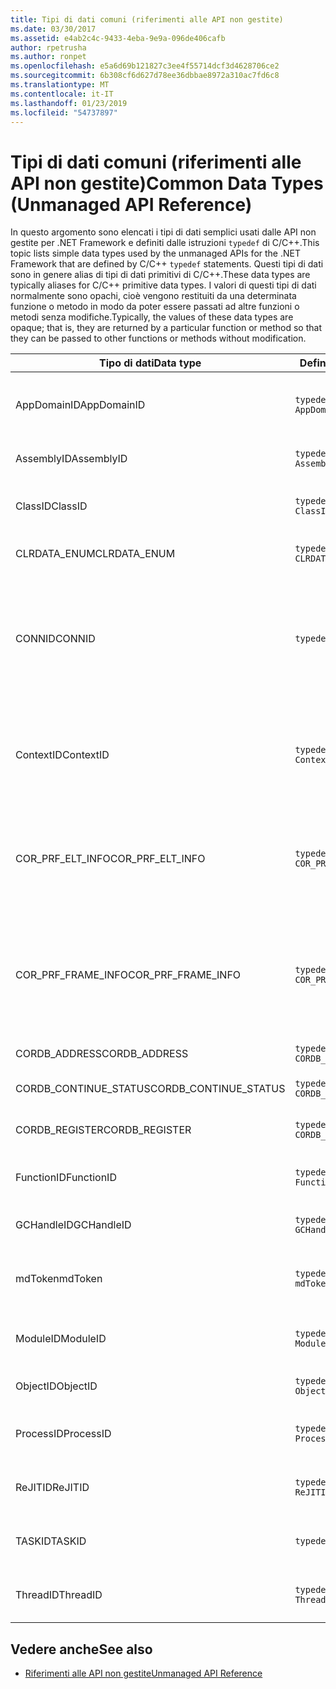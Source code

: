 ```yaml
---
title: Tipi di dati comuni (riferimenti alle API non gestite)
ms.date: 03/30/2017
ms.assetid: e4ab2c4c-9433-4eba-9e9a-096de406cafb
author: rpetrusha
ms.author: ronpet
ms.openlocfilehash: e5a6d69b121827c3ee4f55714dcf3d4628706ce2
ms.sourcegitcommit: 6b308cf6d627d78ee36dbbae8972a310ac7fd6c8
ms.translationtype: MT
ms.contentlocale: it-IT
ms.lasthandoff: 01/23/2019
ms.locfileid: "54737897"
---
```

# <a name="common-data-types-unmanaged-api-reference"></a><span data-ttu-id="ff4cb-102">Tipi di dati comuni (riferimenti alle API non gestite)</span><span class="sxs-lookup"><span data-stu-id="ff4cb-102">Common Data Types (Unmanaged API Reference)</span></span>
<span data-ttu-id="ff4cb-103">In questo argomento sono elencati i tipi di dati semplici usati dalle API non gestite per .NET Framework e definiti dalle istruzioni `typedef` di C/C++.</span><span class="sxs-lookup"><span data-stu-id="ff4cb-103">This topic lists simple data types used by the unmanaged APIs for the .NET Framework that are defined by C/C++ `typedef` statements.</span></span> <span data-ttu-id="ff4cb-104">Questi tipi di dati sono in genere alias di tipi di dati primitivi di C/C++.</span><span class="sxs-lookup"><span data-stu-id="ff4cb-104">These data types are typically aliases for C/C++ primitive data types.</span></span> <span data-ttu-id="ff4cb-105">I valori di questi tipi di dati normalmente sono opachi, cioè vengono restituiti da una determinata funzione o metodo in modo da poter essere passati ad altre funzioni o metodi senza modifiche.</span><span class="sxs-lookup"><span data-stu-id="ff4cb-105">Typically, the values of these data types are opaque; that is, they are returned by a particular function or method so that they can be passed to other functions or methods without modification.</span></span>  
  
|<span data-ttu-id="ff4cb-106">Tipo di dati</span><span class="sxs-lookup"><span data-stu-id="ff4cb-106">Data type</span></span>|<span data-ttu-id="ff4cb-107">Definizione</span><span class="sxs-lookup"><span data-stu-id="ff4cb-107">Definition</span></span>|<span data-ttu-id="ff4cb-108">Definito in</span><span class="sxs-lookup"><span data-stu-id="ff4cb-108">Defined in</span></span>|<span data-ttu-id="ff4cb-109">Descrizione</span><span class="sxs-lookup"><span data-stu-id="ff4cb-109">Description</span></span>|  
|---------------|----------------|----------------|-----------------|  
|<span data-ttu-id="ff4cb-110">AppDomainID</span><span class="sxs-lookup"><span data-stu-id="ff4cb-110">AppDomainID</span></span>|`typedef UINT_PTR AppDomainID;`|<span data-ttu-id="ff4cb-111">corprof.h</span><span class="sxs-lookup"><span data-stu-id="ff4cb-111">corprof.h</span></span>|<span data-ttu-id="ff4cb-112">Identificatore di un dominio di applicazione.</span><span class="sxs-lookup"><span data-stu-id="ff4cb-112">The identifier of an application domain.</span></span>|  
|<span data-ttu-id="ff4cb-113">AssemblyID</span><span class="sxs-lookup"><span data-stu-id="ff4cb-113">AssemblyID</span></span>|`typedef UINT_PTR AssemblyID;`|<span data-ttu-id="ff4cb-114">corprof.h</span><span class="sxs-lookup"><span data-stu-id="ff4cb-114">corprof.h</span></span>|<span data-ttu-id="ff4cb-115">Identificatore di un assembly.</span><span class="sxs-lookup"><span data-stu-id="ff4cb-115">The identifier of an assembly.</span></span>|  
|<span data-ttu-id="ff4cb-116">ClassID</span><span class="sxs-lookup"><span data-stu-id="ff4cb-116">ClassID</span></span>|`typedef UINT_PTR ClassID;`|<span data-ttu-id="ff4cb-117">corprof.h</span><span class="sxs-lookup"><span data-stu-id="ff4cb-117">corprof.h</span></span>|<span data-ttu-id="ff4cb-118">Identificatore di una classe gestita.</span><span class="sxs-lookup"><span data-stu-id="ff4cb-118">The identifier of a managed class.</span></span>|
|<span data-ttu-id="ff4cb-119">CLRDATA_ENUM</span><span class="sxs-lookup"><span data-stu-id="ff4cb-119">CLRDATA_ENUM</span></span>|`typedef ULONG64 CLRDATA_ADDRESS;`|<span data-ttu-id="ff4cb-120">Non disponibile</span><span class="sxs-lookup"><span data-stu-id="ff4cb-120">Not Available</span></span>|<span data-ttu-id="ff4cb-121">Un indirizzo di memoria a 64 bit.</span><span class="sxs-lookup"><span data-stu-id="ff4cb-121">A 64-bit memory address.</span></span>|
|<span data-ttu-id="ff4cb-122">CONNID</span><span class="sxs-lookup"><span data-stu-id="ff4cb-122">CONNID</span></span>|`typedef DWORD CONNID;`|<span data-ttu-id="ff4cb-123">cordebug.h, mscoree.h</span><span class="sxs-lookup"><span data-stu-id="ff4cb-123">cordebug.h, mscoree.h</span></span>|<span data-ttu-id="ff4cb-124">Identificatore della connessione per un thread connesso a un'istanza di Microsoft SQL Server.</span><span class="sxs-lookup"><span data-stu-id="ff4cb-124">The connection identifier for a thread that is connected to an instance of Microsoft SQL Server.</span></span>|  
|<span data-ttu-id="ff4cb-125">ContextID</span><span class="sxs-lookup"><span data-stu-id="ff4cb-125">ContextID</span></span>|`typedef UINT_PTR ContextID;`|<span data-ttu-id="ff4cb-126">corprof.h</span><span class="sxs-lookup"><span data-stu-id="ff4cb-126">corprof.h</span></span>|<span data-ttu-id="ff4cb-127">Identificatore del contesto associato a un thread gestito specifico.</span><span class="sxs-lookup"><span data-stu-id="ff4cb-127">The identifier of the context associated with a particular managed thread.</span></span>|  
|<span data-ttu-id="ff4cb-128">COR_PRF_ELT_INFO</span><span class="sxs-lookup"><span data-stu-id="ff4cb-128">COR_PRF_ELT_INFO</span></span>|`typedef UINT_PTR COR_PRF_ELT_INFO;`|<span data-ttu-id="ff4cb-129">corprof.h</span><span class="sxs-lookup"><span data-stu-id="ff4cb-129">corprof.h</span></span>|<span data-ttu-id="ff4cb-130">Handle opaco che rappresenta le informazioni su un determinato stack frame.</span><span class="sxs-lookup"><span data-stu-id="ff4cb-130">An opaque handle that represents information about a particular stack frame.</span></span>|  
|<span data-ttu-id="ff4cb-131">COR_PRF_FRAME_INFO</span><span class="sxs-lookup"><span data-stu-id="ff4cb-131">COR_PRF_FRAME_INFO</span></span>|`typedef UINT_PTR COR_PRF_FRAME_INFO;`|<span data-ttu-id="ff4cb-132">corprof.h</span><span class="sxs-lookup"><span data-stu-id="ff4cb-132">corprof.h</span></span>|<span data-ttu-id="ff4cb-133">Handle opaco che punta a uno stack frame.</span><span class="sxs-lookup"><span data-stu-id="ff4cb-133">An opaque handle that points to a stack frame.</span></span> <span data-ttu-id="ff4cb-134">È valido solo durante il callback a cui viene passato.</span><span class="sxs-lookup"><span data-stu-id="ff4cb-134">It is valid only during the callback to which it is passed.</span></span>|  
|<span data-ttu-id="ff4cb-135">CORDB_ADDRESS</span><span class="sxs-lookup"><span data-stu-id="ff4cb-135">CORDB_ADDRESS</span></span>|`typedef ULONG64 CORDB_ADDRESS;`|<span data-ttu-id="ff4cb-136">cordebug.h</span><span class="sxs-lookup"><span data-stu-id="ff4cb-136">cordebug.h</span></span>|<span data-ttu-id="ff4cb-137">Indirizzo in memoria.</span><span class="sxs-lookup"><span data-stu-id="ff4cb-137">An address in memory.</span></span>|  
|<span data-ttu-id="ff4cb-138">CORDB_CONTINUE_STATUS</span><span class="sxs-lookup"><span data-stu-id="ff4cb-138">CORDB_CONTINUE_STATUS</span></span>|`typedef DWORD CORDB_CONTINUE_STATUS;`|<span data-ttu-id="ff4cb-139">cordebug.h</span><span class="sxs-lookup"><span data-stu-id="ff4cb-139">cordebug.h</span></span>|<span data-ttu-id="ff4cb-140">Stato di continuazione.</span><span class="sxs-lookup"><span data-stu-id="ff4cb-140">The continuation status.</span></span>|  
|<span data-ttu-id="ff4cb-141">CORDB_REGISTER</span><span class="sxs-lookup"><span data-stu-id="ff4cb-141">CORDB_REGISTER</span></span>|`typedef ULONG64 CORDB_REGISTER;`|<span data-ttu-id="ff4cb-142">cordebug.h</span><span class="sxs-lookup"><span data-stu-id="ff4cb-142">cordebug.h</span></span>|<span data-ttu-id="ff4cb-143">Valore di un registro della CPU.</span><span class="sxs-lookup"><span data-stu-id="ff4cb-143">The value of a CPU register.</span></span>|
|<span data-ttu-id="ff4cb-144">FunctionID</span><span class="sxs-lookup"><span data-stu-id="ff4cb-144">FunctionID</span></span>|`typedef UINT_PTR FunctionID;`|<span data-ttu-id="ff4cb-145">corprof.h</span><span class="sxs-lookup"><span data-stu-id="ff4cb-145">corprof.h</span></span>|<span data-ttu-id="ff4cb-146">Identificatore di una funzione o di un metodo.</span><span class="sxs-lookup"><span data-stu-id="ff4cb-146">The identifier of a function or method.</span></span>|  
|<span data-ttu-id="ff4cb-147">GCHandleID</span><span class="sxs-lookup"><span data-stu-id="ff4cb-147">GCHandleID</span></span>|`typedef UINT_PTR GCHandleID;`|<span data-ttu-id="ff4cb-148">corprof.h</span><span class="sxs-lookup"><span data-stu-id="ff4cb-148">corprof.h</span></span>|<span data-ttu-id="ff4cb-149">Handle di Garbage Collection.</span><span class="sxs-lookup"><span data-stu-id="ff4cb-149">A garbage collection handle.</span></span>|  
|<span data-ttu-id="ff4cb-150">mdToken</span><span class="sxs-lookup"><span data-stu-id="ff4cb-150">mdToken</span></span>|`typedef UINT32 mdToken;`|<span data-ttu-id="ff4cb-151">corprof.h</span><span class="sxs-lookup"><span data-stu-id="ff4cb-151">corprof.h</span></span>|<span data-ttu-id="ff4cb-152">Token di metadati (una riga in una tabella di metadati).</span><span class="sxs-lookup"><span data-stu-id="ff4cb-152">A   metadata token (a row in a metadata table).</span></span>|  
|<span data-ttu-id="ff4cb-153">ModuleID</span><span class="sxs-lookup"><span data-stu-id="ff4cb-153">ModuleID</span></span>|`typedef UINT_PTR ModuleID;`|<span data-ttu-id="ff4cb-154">corprof.h</span><span class="sxs-lookup"><span data-stu-id="ff4cb-154">corprof.h</span></span>|<span data-ttu-id="ff4cb-155">Identificatore di un modulo di assembly.</span><span class="sxs-lookup"><span data-stu-id="ff4cb-155">The identifier of an assembly module.</span></span>|  
|<span data-ttu-id="ff4cb-156">ObjectID</span><span class="sxs-lookup"><span data-stu-id="ff4cb-156">ObjectID</span></span>|`typedef UINT_PTR ObjectID;`|<span data-ttu-id="ff4cb-157">corprof.h</span><span class="sxs-lookup"><span data-stu-id="ff4cb-157">corprof.h</span></span>|<span data-ttu-id="ff4cb-158">Identificatore di un oggetto.</span><span class="sxs-lookup"><span data-stu-id="ff4cb-158">The identifier of an object.</span></span>|  
|<span data-ttu-id="ff4cb-159">ProcessID</span><span class="sxs-lookup"><span data-stu-id="ff4cb-159">ProcessID</span></span>|`typedef UINT_PTR ProcessID;`|<span data-ttu-id="ff4cb-160">corprof.h</span><span class="sxs-lookup"><span data-stu-id="ff4cb-160">corprof.h</span></span>|<span data-ttu-id="ff4cb-161">Identificatore di un processo gestito.</span><span class="sxs-lookup"><span data-stu-id="ff4cb-161">The identifier of a managed process.</span></span>|  
|<span data-ttu-id="ff4cb-162">ReJITID</span><span class="sxs-lookup"><span data-stu-id="ff4cb-162">ReJITID</span></span>|`typedef UINT_PTR ReJITID;`|<span data-ttu-id="ff4cb-163">corprof.h</span><span class="sxs-lookup"><span data-stu-id="ff4cb-163">corprof.h</span></span>|<span data-ttu-id="ff4cb-164">Identificatore di una funzione Just-In-Time.</span><span class="sxs-lookup"><span data-stu-id="ff4cb-164">The identifier of a jitted function.</span></span>|  
|<span data-ttu-id="ff4cb-165">TASKID</span><span class="sxs-lookup"><span data-stu-id="ff4cb-165">TASKID</span></span>|`typedef UINT64 TASKID;`|<span data-ttu-id="ff4cb-166">cordebug.h, mscoree.h</span><span class="sxs-lookup"><span data-stu-id="ff4cb-166">cordebug.h, mscoree.h</span></span>|<span data-ttu-id="ff4cb-167">L'identificatore di un' [ICLRTask](../../../docs/framework/unmanaged-api/hosting/iclrtask-interface.md) istanza.</span><span class="sxs-lookup"><span data-stu-id="ff4cb-167">The identifier of an [ICLRTask](../../../docs/framework/unmanaged-api/hosting/iclrtask-interface.md) instance.</span></span>|  
|<span data-ttu-id="ff4cb-168">ThreadID</span><span class="sxs-lookup"><span data-stu-id="ff4cb-168">ThreadID</span></span>|`typedef UINT_PTR ThreadID;`|<span data-ttu-id="ff4cb-169">corprof.h</span><span class="sxs-lookup"><span data-stu-id="ff4cb-169">corprof.h</span></span>|<span data-ttu-id="ff4cb-170">Identificatore di un thread gestito.</span><span class="sxs-lookup"><span data-stu-id="ff4cb-170">The identifier of a managed thread.</span></span>|  
  
## <a name="see-also"></a><span data-ttu-id="ff4cb-171">Vedere anche</span><span class="sxs-lookup"><span data-stu-id="ff4cb-171">See also</span></span>
- [<span data-ttu-id="ff4cb-172">Riferimenti alle API non gestite</span><span class="sxs-lookup"><span data-stu-id="ff4cb-172">Unmanaged API Reference</span></span>](../../../docs/framework/unmanaged-api/index.md)
